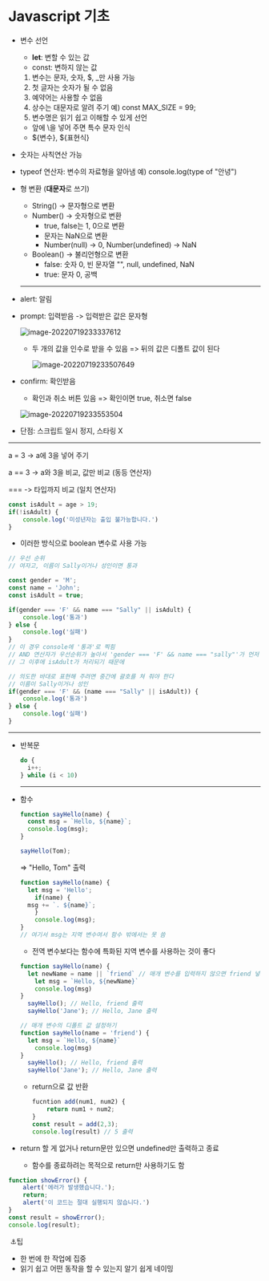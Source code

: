# Javascript  기초

- 변수 선언

  - **let**: 변할 수 있는 값
  - const: 변하지 않는 값

  1. 변수는 문자, 숫자, $, _만 사용 가능
  2. 첫 글자는 숫자가 될 수 없음
  3. 예약어는 사용할 수 없음
  4. 상수는 대문자로 알려 주기   예) const MAX_SIZE = 99;
  5. 변수명은 읽기 쉽고 이해할 수 있게 선언

  - 앞에 \을 넣어 주면 특수 문자 인식
  - ${변수}, ${표현식}

- 숫자는 사칙연산 가능

- typeof 연산자: 변수의 자료형을 알아냄 예) console.log(type of "안녕")

  

- 형 변환 (**대문자**로 쓰기)

  - String() -> 문자형으로 변환
  - Number() -> 숫자형으로 변환
    - true, false는 1, 0으로 변환
    - 문자는 NaN으로 변환
    - Number(null) -> 0, Number(undefined) -> NaN
  - Boolean() -> 불리언형으로 변환
    - false: 숫자 0, 빈 문자열 "", null, undefined, NaN
    - true: 문자 0, 공백

  ------

- alert: 알림

- prompt: 입력받음 -> 입력받은 값은 문자형

  ![image-20220719233337612](C:\Users\kiwio\AppData\Roaming\Typora\typora-user-images\image-20220719233337612.png)

  - 두 개의 값을 인수로 받을 수 있음 => 뒤의 값은 디폴트 값이 된다

    ![image-20220719233507649](C:\Users\kiwio\AppData\Roaming\Typora\typora-user-images\image-20220719233507649.png)

- confirm: 확인받음

  - 확인과 취소 버튼 있음 => 확인이면 true, 취소면 false

  ![image-20220719233553504](C:\Users\kiwio\AppData\Roaming\Typora\typora-user-images\image-20220719233553504.png)

- 단점: 스크립트 일시 정지, 스타링 X

----

a = 3 ->  a에 3을 넣어 주기

a == 3 -> a와 3을 비교, 값만 비교 (동등 연산자)

=== -> 타입까지 비교 (일치 연산자)

```javascript
const isAdult = age > 19;
if(!isAdult) {
    console.log('미성년자는 출입 불가능합니다.')
}
```

- 이러한 방식으로 boolean 변수로 사용 가능

```javascript
// 우선 순위
// 여자고, 이름이 Sally이거나 성인이면 통과

const gender = 'M';
const name = 'John';
const isAdult = true;

if(gender === 'F' && name === "Sally" || isAdult) {
	console.log('통과')
} else {
	console.log('실패')
}
// 이 경우 console에 '통과'로 찍힘
// AND 연산자가 우선순위가 높아서 'gender === 'F' && name === "sally"'가 먼저 처리되고,
// 그 이후에 isAdult가 처리되기 때문에

// 의도한 바대로 표현해 주려면 중간에 괄호를 쳐 줘야 한다
// 이름이 Sally이거나 성인
if(gender === 'F' && (name === "Sally" || isAdult)) {
	console.log('통과')
} else {
	console.log('실패')
}
```

-----

- 반복문

  ```javascript
  do {
  	i++;
  } while (i < 10)
  ```
  
  ----

- 함수

  ```javascript
  function sayHello(name) {
  	const msg = `Hello, ${name}`;
  	console.log(msg);
  }
  
  sayHello(Tom);
  ```

  =>  "Hello, Tom" 출력
  
  ```javascript
  function sayHello(name) {
  	let msg = 'Hello';
      if(name) {
  	msg += `. ${name}`;
      }
      console.log(msg);
  }
  // 여기서 msg는 지역 변수여서 함수 밖에서는 못 씀
  ```
  
  - 전역 변수보다는 함수에 특화된 지역 변수를 사용하는 것이 좋다 
  
  ```javascript
  function sayHello(name) {
  	let newName = name || `friend` // 매개 변수를 입력하지 않으면 friend 넣기
      let msg = `Hello, ${newName}`
      console.log(msg)
  }
  	sayHello(); // Hello, friend 출력
  	sayHello('Jane'); // Hello, Jane 출력
  ```
  
  ```javascript
  // 매개 변수의 디폴트 값 설정하기
  function sayHello(name = 'friend') {
  	let msg = `Hello, ${name}`
      console.log(msg)
  }
  	sayHello(); // Hello, friend 출력
  	sayHello('Jane'); // Hello, Jane 출력
  ```

  - return으로 값 반환

    ```javascript
    fucntion add(num1, num2) {
    	return num1 + num2;
    }
    const result = add(2,3);
    console.log(result) // 5 출력
    ```

- return 할 게 없거나 return문만 있으면 undefined만 출력하고 종료
  - 함수를 종료하려는 목적으로 return만 사용하기도 함

```javascript
function showError() {
	alert('에러가 발생했습니다.');
	return;
	alert('이 코드는 절대 실행되지 않습니다.')
}
const result = showError();
console.log(result);
```

​	⚓팁

- 한 번에 한 작업에 집중
- 읽기 쉽고 어떤 동작을 할 수 있는지 알기 쉽게 네이밍